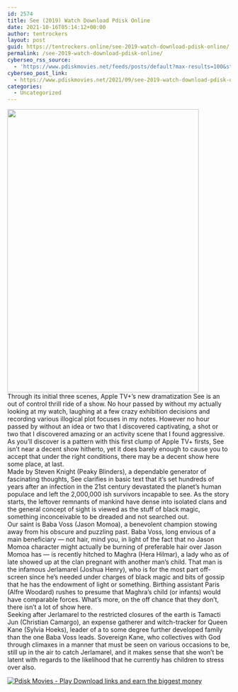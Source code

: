 ```yaml
---
id: 2574
title: See (2019) Watch Download Pdisk Online
date: 2021-10-16T05:14:12+00:00
author: tentrockers
layout: post
guid: https://tentrockers.online/see-2019-watch-download-pdisk-online/
permalink: /see-2019-watch-download-pdisk-online/
cyberseo_rss_source:
  - 'https://www.pdiskmovies.net/feeds/posts/default?max-results=100&start-index=401'
cyberseo_post_link:
  - https://www.pdiskmovies.net/2021/09/see-2019-watch-download-pdisk-online.html
categories:
  - Uncategorized
---
```

<div class="separator">
  <a href="https://1.bp.blogspot.com/-udTcaLHL09k/YUSo1_Oe2lI/AAAAAAAAbNs/3Ulh5SRxlzAD-ExucHLxKDIn0MfNcS-BgCLcBGAsYHQ/s1481/See%2B%25282019%2529%2BWatch%2BDownload%2BPdisk%2BOnline.jpg"><img loading="lazy" border="0" data-original-height="1481" data-original-width="1000" height="640" src="https://1.bp.blogspot.com/-udTcaLHL09k/YUSo1_Oe2lI/AAAAAAAAbNs/3Ulh5SRxlzAD-ExucHLxKDIn0MfNcS-BgCLcBGAsYHQ/w432-h640/See%2B%25282019%2529%2BWatch%2BDownload%2BPdisk%2BOnline.jpg" width="432" /></a>
</div>

<div>
  <span>Through its initial three scenes, Apple TV+&#8217;s new dramatization See is an out of control thrill ride of a show. No hour passed by without my actually looking at my watch, laughing at a few crazy exhibition decisions and recording various illogical plot focuses in my notes. However no hour passed by without an idea or two that I discovered captivating, a shot or two that I discovered amazing or an activity scene that I found aggressive.&nbsp;</span>
</div>

<div>
  <span>As you&#8217;ll discover is a pattern with this first clump of Apple TV+ firsts, See isn&#8217;t near a decent show hitherto, yet it does barely enough to cause you to accept that under the right conditions, there may be a decent show here some place, at last.&nbsp;</span>
</div>

<div>
  <span>Made by Steven Knight (Peaky Blinders), a dependable generator of fascinating thoughts, See clarifies in basic text that it&#8217;s set hundreds of years after an infection in the 21st century devastated the planet&#8217;s human populace and left the 2,000,000 ish survivors incapable to see. As the story starts, the leftover remnants of mankind have dense into isolated clans and the general concept of sight is viewed as the stuff of black magic, something inconceivable to be dreaded and not searched out.&nbsp;</span>
</div>

<div>
  <span>Our saint is Baba Voss (Jason Momoa), a benevolent champion stowing away from his obscure and puzzling past. Baba Voss, long envious of a main beneficiary — not hair, mind you, in light of the fact that no Jason Momoa character might actually be burning of preferable hair over Jason Momoa has — is recently hitched to Maghra (Hera Hilmar), a lady who as of late showed up at the clan pregnant with another man&#8217;s child. That man is the infamous Jerlamarel (Joshua Henry), who is for the most part off-screen since he&#8217;s needed under charges of black magic and bits of gossip that he has the endowment of light or something. Birthing assistant Paris (Alfre Woodard) rushes to presume that Maghra&#8217;s child (or infants) would have comparable forces. What&#8217;s more, on the off chance that they don&#8217;t, there isn&#8217;t a lot of show here.&nbsp;</span>
</div>

<div>
  <span>Seeking after Jerlamarel to the restricted closures of the earth is Tamacti Jun (Christian Camargo), an expense gatherer and witch-tracker for Queen Kane (Sylvia Hoeks), leader of a to some degree further developed family than the one Baba Voss leads. Sovereign Kane, who collectives with God through climaxes in a manner that must be seen on various occasions to be, still up in the air to catch Jerlamarel, and it makes sense that she won&#8217;t be latent with regards to the likelihood that he currently has children to stress over also.</span>
</div>

[![](https://1.bp.blogspot.com/-KJZYdQTn3nw/YS8VdIdXMyI/AAAAAAAAaw4/BR8dsGkpxw0T8C_4G4ALfMA7cP79KN3kwCLcBGAsYHQ/w400-h58/play_download_buttuons-removebg-preview.png "Pdisk Movies - Play Download links and earn the biggest money")](https://www.pdiskmovies.net/p/see-2019-s01-s02.html)